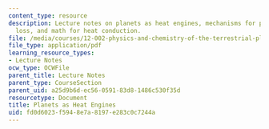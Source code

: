 ```yaml
---
content_type: resource
description: Lecture notes on planets as heat engines, mechanisms for planetary heat
  loss, and math for heat conduction.
file: /media/courses/12-002-physics-and-chemistry-of-the-terrestrial-planets-fall-2008/fd0d6023f5948e7a8197e283c0c7244a_MIT12_002f08_lec13.pdf
file_type: application/pdf
learning_resource_types:
- Lecture Notes
ocw_type: OCWFile
parent_title: Lecture Notes
parent_type: CourseSection
parent_uid: a25d9b6d-ec56-0591-83d8-1486c530f35d
resourcetype: Document
title: Planets as Heat Engines
uid: fd0d6023-f594-8e7a-8197-e283c0c7244a
---
```

